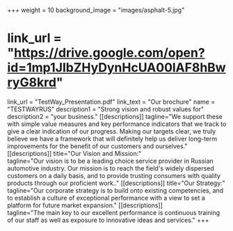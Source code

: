 +++
weight = 10
background_image = "images/asphalt-5.jpg"
# link_url = "https://drive.google.com/open?id=1mp1JIbZHyDynHcUA00lAF8hBwryG8krd"
link_url = "TestWay_Presentation.pdf"
link_text = "Our brochure"
name = "TESTWAYRUS"
description1 = "Strong vision and robust values for" 
description2 = "your business." 
[[descriptions]] 
tagline="We support these with simple value measures and key performance indicators that we track to give a clear indication of our progress. Making our targets clear, we truly believe we have a framework that will definitely help us deliver long-term improvements for the benefit of our customers and ourselves."
[[descriptions]] 
title="Our Vision and Mission:"  
tagline="Our vision is to be a leading choice service provider in Russian automotive industry. Our mission is to reach the field's widely dispersed customers on a daily basis, and to provide trusting consumers with quality products through our proficient work.."
[[descriptions]] 
title="Our Strategy:"  
tagline="Our corporate strategy is to build onto existing competencies, and to establish a culture of exceptional performance with a view to set a platform for future market expansion."
[[descriptions]]  
tagline="The main key to our excellent performance is continuous training of our staff as well as exposure to innovative ideas and services."
+++